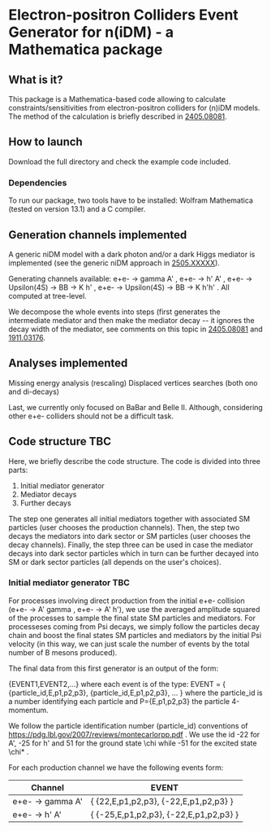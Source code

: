 # Electron-positron Colliders Event Generator for n(iDM) - a Mathematica package

## What is it?

This package is a Mathematica-based code allowing to calculate constraints/sensitivities from electron-positron colliders for (n)iDM models. The method of the calculation is briefly described in [2405.08081](https://arxiv.org/abs/2405.08081). 


## How to launch

Download the full directory and check the example code included.


### Dependencies

To run our package, two tools have to be installed: Wolfram Mathematica (tested on version 13.1) and a C compiler. 


## Generation channels implemented

A generic niDM model with a dark photon and/or a dark Higgs mediator is implemented (see the generic niDM approach in [2505.XXXXX](https://arxiv.org/abs/2505.xxxxx)). 

Generating channels available: e+e- -> gamma A' , e+e- -> h' A' , e+e- -> Upsilon(4S) -> BB -> K h' , e+e- -> Upsilon(4S) -> BB -> K h'h' . All computed at tree-level.

We decompose the whole events into steps (first generates the intermediate mediator and then make the mediator decay -- it ignores the decay width of the mediator, see comments on this topic in [2405.08081](https://arxiv.org/abs/2405.08081) and [1911.03176](https://arxiv.org/abs/1911.03176).


## Analyses implemented

Missing energy analysis (rescaling)
Displaced vertices searches (both ono and di-decays)

Last, we currently only focused on BaBar and Belle II. Although, considering other e+e- colliders should not be a difficult task.


## Code structure TBC

Here, we briefly describe the code structure. The code is divided into three parts:
1. Initial mediator generator
2. Mediator decays
3. Further decays

The step one generates all initial mediators together with associated SM particles (user chooses the production channels). Then, the step two decays the mediators into dark sector or SM particles (user chooses the decay channels). Finally, the step three can be used in case the mediator decays into dark sector particles which in turn can be further decayed into SM or dark sector particles (all depends on the user's choices). 

### Initial mediator generator TBC 

For processes involving direct production from the initial e+e- collision (e+e- -> A' gamma , e+e- -> A' h'), we use the averaged amplitude squared of the processes to sample the final state SM particles and mediators. 
For processeses coming from Psi decays, we simply follow the particles decay chain and boost the final states SM particles and mediators by the initial Psi velocity (in this way, we can just scale the number of events by the total number of B mesons produced). 

The final data from this first generator is an output of the form:

{EVENT1,EVENT2,...} where each event is of the type: 
EVENT = { {particle_id,E,p1,p2,p3}, {particle_id,E,p1,p2,p3}, ... } where the particle_id is a number identifying each particle and P={E,p1,p2,p3} the particle 4-momentum.

We follow the particle identification number (particle_id) conventions of https://pdg.lbl.gov/2007/reviews/montecarlorpp.pdf . We use the id -22 for A', -25 for h' and 51 for the ground state \chi while -51 for the excited state \chi* .

For each production channel we have the following events form: 

| Channel  | EVENT |
| ------------- | ------------- |
| e+e- -> gamma A'  |  { {22,E,p1,p2,p3}, {-22,E,p1,p2,p3} } |
| e+e- -> h' A'  | { {-25,E,p1,p2,p3}, {-22,E,p1,p2,p3} }  |

  
